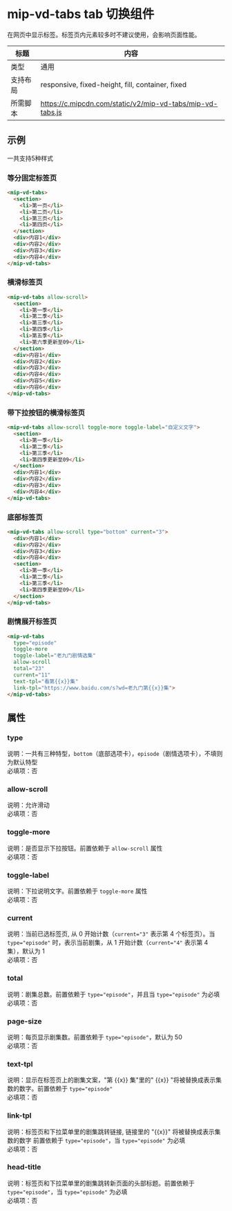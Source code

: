 # mip-vd-tabs tab 切换组件

在网页中显示标签。标签页内元素较多时不建议使用，会影响页面性能。

标题|内容
----|----
类型|通用
支持布局|responsive, fixed-height, fill, container, fixed
所需脚本|https://c.mipcdn.com/static/v2/mip-vd-tabs/mip-vd-tabs.js

## 示例

一共支持5种样式

### 等分固定标签页

```html
<mip-vd-tabs>
  <section>
    <li>第一页</li>
    <li>第二页</li>
    <li>第三页</li>
    <li>第四页</li>
  </section>
  <div>内容1</div>
  <div>内容2</div>
  <div>内容3</div>
  <div>内容4</div>
</mip-vd-tabs>
```
### 横滑标签页

```html
<mip-vd-tabs allow-scroll>
  <section>
    <li>第一季</li>
    <li>第二季</li>
    <li>第三季</li>
    <li>第四季</li>
    <li>第五季</li>
    <li>第六季更新至09</li>
  </section>
  <div>内容1</div>
  <div>内容2</div>
  <div>内容3</div>
  <div>内容4</div>
  <div>内容5</div>
  <div>内容6</div>
</mip-vd-tabs>
```

### 带下拉按钮的横滑标签页

```html
<mip-vd-tabs allow-scroll toggle-more toggle-label="自定义文字">
  <section>
    <li>第一季</li>
    <li>第二季</li>
    <li>第三季</li>
    <li>第四季更新至09</li>
  </section>
  <div>内容1</div>
  <div>内容2</div>
  <div>内容3</div>
  <div>内容4</div>
</mip-vd-tabs>
```

### 底部标签页

```html
<mip-vd-tabs allow-scroll type="bottom" current="3">
  <div>内容1</div>
  <div>内容2</div>
  <div>内容3</div>
  <div>内容4</div>
  <section>
    <li>第一季</li>
    <li>第二季</li>
    <li>第三季</li>
    <li>第四季更新至09</li>
  </section>
</mip-vd-tabs>
```

### 剧情展开标签页
```html
<mip-vd-tabs
  type="episode"
  toggle-more
  toggle-label="老九门剧情选集"
  allow-scroll
  total="23"
  current="11"
  text-tpl="看第{{x}}集"
  link-tpl="https://www.baidu.com/s?wd=老九门第{{x}}集">
</mip-vd-tabs>
```

## 属性

### type

说明：一共有三种特型，`bottom`（底部选项卡），`episode`（剧情选项卡），不填则为默认特型  
必填项：否

### allow-scroll

说明：允许滑动  
必填项：否

### toggle-more

说明：是否显示下拉按钮。前置依赖于 `allow-scroll` 属性  
必填项：否

### toggle-label

说明：下拉说明文字。前置依赖于 `toggle-more` 属性  
必填项：否

### current

说明：当前已选标签页, 从 0 开始计数（`current="3"` 表示第 4 个标签页）。当 `type="episode"` 时，表示当前剧集，从 1 开始计数（`current="4"` 表示第 4 集），默认为 1  
必填项：否

### total

说明：剧集总数。前置依赖于 `type="episode"`，并且当 `type="episode"` 为必填  
必填项：否

### page-size

说明：每页显示剧集数。前置依赖于 `type="episode"`，默认为 50  
必填项：否

### text-tpl

说明：显示在标签页上的剧集文案，"第 {{x}} 集"里的" {{x}} "将被替换成表示集数的数字。前置依赖于 `type="episode"`  
必填项：否

### link-tpl

说明：标签页和下拉菜单里的剧集跳转链接, 链接里的 "{{x}}" 将被替换成表示集数的数字 前置依赖于 `type="episode"`，当 `type="episode"` 为必填  
必填项：否

### head-title

说明：标签页和下拉菜单里的剧集跳转新页面的头部标题。前置依赖于 `type="episode"`，当 `type="episode"` 为必填  
必填项：否